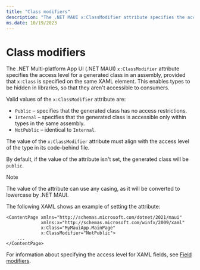 ```yaml
---
title: "Class modifiers"
description: "The .NET MAUI x:ClassModifier attribute specifies the access level for generated fields for named XAML elements."
ms.date: 10/19/2023
---
```


# Class modifiers

The .NET Multi-platform App UI (.NET MAUI) `x:ClassModifier` attribute specifies the access level for a generated class in an assembly, provided that `x:Class` is specified on the same XAML element. This enables types to be hidden in libraries, so that they aren't accessible to consumers.

Valid values of the `x:ClassModifier` attribute are:

- `Public`  – specifies that the generated class has no access restrictions.
- `Internal` – specifies that the generated class is accessible only within types in the same assembly.
- `NotPublic` – identical to `Internal`.

The value of the `x:ClassModifier` attribute must align with the access level of the type in its code-behind file.

By default, if the value of the attribute isn't set, the generated class will be `public`.

> [!NOTE]
> The value of the attribute can use any casing, as it will be converted to lowercase by .NET MAUI.

The following XAML shows an example of setting the attribute:

```xaml
<ContentPage xmlns="http://schemas.microsoft.com/dotnet/2021/maui"
             xmlns:x="http://schemas.microsoft.com/winfx/2009/xaml"
             x:Class="MyMauiApp.MainPage"
             x:ClassModifier="NotPublic">
    ...
</ContentPage>
```

For information about specifying the access level for XAML fields, see [Field modifiers](field-modifiers.md).
